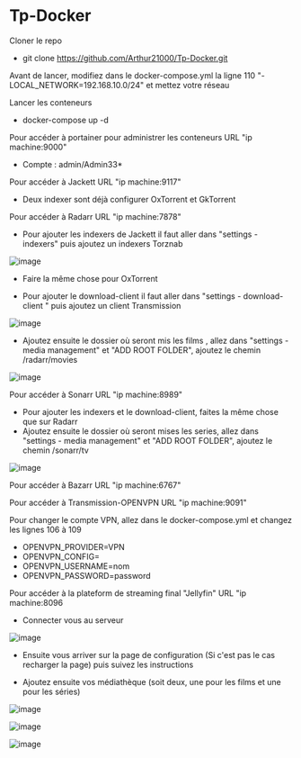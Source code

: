 # Tp-Docker

Cloner le repo
- git clone <https://github.com/Arthur21000/Tp-Docker.git>

Avant de lancer, modifiez dans le docker-compose.yml la ligne 110   "- LOCAL_NETWORK=192.168.10.0/24" et mettez votre réseau

Lancer les conteneurs
- docker-compose up -d

Pour accéder à portainer pour administrer les conteneurs URL "ip machine:9000"

- Compte : admin/Admin33*

Pour accéder à Jackett URL "ip machine:9117"

- Deux indexer sont déjà configurer OxTorrent et GkTorrent

Pour accéder à Radarr URL "ip machine:7878"

- Pour ajouter les indexers de Jackett il faut aller dans "settings - indexers" puis ajoutez un indexers Torznab

![image](https://user-images.githubusercontent.com/56296245/157655186-2973c8c7-9725-4061-9fb5-7d37e32948c6.png)

- Faire la même chose pour OxTorrent

- Pour ajouter le download-client il faut aller dans "settings - download-client " puis ajoutez un client Transmission

![image](https://user-images.githubusercontent.com/56296245/157655912-7ed70841-b75c-411d-b7b7-2c0c074f17bb.png)

- Ajoutez ensuite le dossier où seront mis les films , allez dans "settings - media management" et "ADD ROOT FOLDER", ajoutez le chemin /radarr/movies

![image](https://user-images.githubusercontent.com/56296245/157659820-e00229ad-f673-4753-89d8-df538c438253.png)

Pour accéder à Sonarr URL "ip machine:8989"

- Pour ajouter les indexers et le download-client, faites la même chose que sur Radarr
- Ajoutez ensuite le dossier où seront mises les series, allez dans "settings - media management" et "ADD ROOT FOLDER", ajoutez le chemin /sonarr/tv

![image](https://user-images.githubusercontent.com/56296245/157659660-91904012-18c2-46c0-a2ed-f2cb4ac303e2.png)


Pour accéder à Bazarr URL "ip machine:6767"

Pour accéder à Transmission-OPENVPN  URL "ip machine:9091"

Pour changer le compte VPN, allez dans le docker-compose.yml et changez les lignes 106 à 109
- OPENVPN_PROVIDER=VPN
- OPENVPN_CONFIG=
- OPENVPN_USERNAME=nom
- OPENVPN_PASSWORD=password

Pour accéder à la plateform de streaming final "Jellyfin" URL "ip machine:8096

- Connecter vous au serveur

![image](https://user-images.githubusercontent.com/56296245/157656794-903daabc-642c-45d1-9f04-0497565e60af.png)

- Ensuite vous arriver sur la page de configuration (Si c'est pas le cas recharger la page) puis suivez les instructions

- Ajoutez ensuite vos médiathèque (soit deux, une pour les films et une pour les séries)

![image](https://user-images.githubusercontent.com/56296245/157657359-2ee7a8ce-fb2b-41f1-92f5-fb33d942c1b5.png)

![image](https://user-images.githubusercontent.com/56296245/157657519-91745c2c-a2e1-41e0-a476-4ba206cf0bbc.png)

![image](https://user-images.githubusercontent.com/56296245/157657590-05ebc416-2478-4e00-8370-1685c8861dd8.png)


